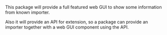 This package will provide a full featured web GUI to show some information from
known importer.

Also it will provide an API for extension, so a package can provide an importer
together with a web GUI component using the API.
